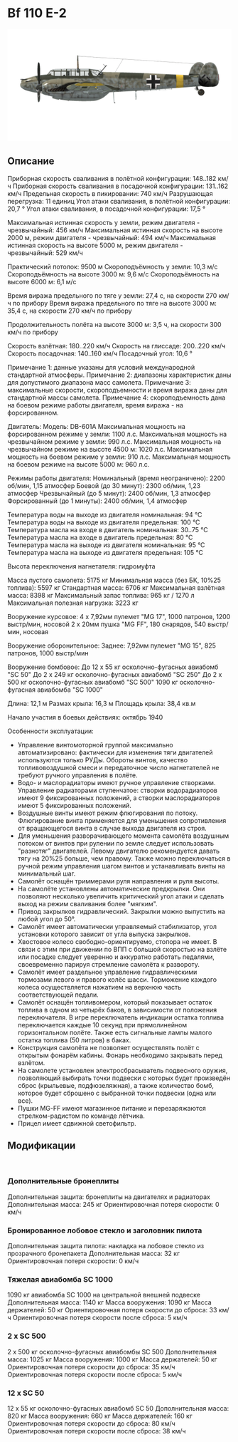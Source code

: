 ﻿# Bf 110 E-2

![bf110e2](../images/bf110e2.png)

## Описание

Приборная скорость сваливания в полётной конфигурации: 148..182 км/ч
Приборная скорость сваливания в посадочной конфигурации: 131..162 км/ч
Предельная скорость в пикировании: 740 км/ч
Разрушающая перегрузка: 11 единиц
Угол атаки сваливания, в полётной конфигурации: 20,7 °
Угол атаки сваливания, в посадочной конфигурации: 17,5 °

Максимальная истинная скорость у земли, режим двигателя - чрезвычайный: 456 км/ч
Максимальная истинная скорость на высоте 2000 м, режим двигателя - чрезвычайный: 494 км/ч
Максимальная истинная скорость на высоте 5000 м, режим двигателя - чрезвычайный: 529 км/ч

Практический потолок: 9500 м
Скороподъёмность у земли: 10,3 м/с
Скороподъёмность на высоте 3000 м: 9,6 м/с
Скороподъёмность на высоте 6000 м: 6,1 м/с

Время виража предельного по тяге у земли: 27,4 с, на скорости 270 км/ч по прибору
Время виража предельного по тяге на высоте 3000 м: 35,4 с, на скорости 270 км/ч по прибору

Продолжительность полёта на высоте 3000 м: 3,5 ч, на скорости 300 км/ч по прибору

Скорость взлётная: 180..220 км/ч
Скорость на глиссаде: 200..220 км/ч
Скорость посадочная: 140..160 км/ч
Посадочный угол: 10,6 °

Примечание 1: данные указаны для условий международной стандартной атмосферы.
Примечание 2: диапазоны характеристик даны для допустимого диапазона масс самолета.
Примечание 3: максимальные скорости, скороподъемности и время виража даны для стандартной массы самолета.
Примечание 4: скороподъемность дана на боевом режиме работы двигателя, время виража - на форсированном.

Двигатель:
Модель: DB-601A
Максимальная мощность на форсированном режиме у земли: 1100 л.с.
Максимальная мощность на чрезвычайном режиме у земли: 990 л.с.
Максимальная мощность на чрезвычайном режиме на высоте 4500 м: 1020 л.с.
Максимальная мощность на боевом режиме у земли: 910 л.с.
Максимальная мощность на боевом режиме на высоте 5000 м: 960 л.с.

Режимы работы двигателя:
Номинальный (время неограничено): 2200 об/мин, 1,15 атмосфер
Боевой (до 30 минут): 2300 об/мин, 1,23 атмосфер
Чрезвычайный (до 5 минут): 2400 об/мин, 1,3 атмосфер
Форсированный (до 1 минуты): 2400 об/мин, 1,4 атмосфер

Температура воды на выходе из двигателя номинальная: 94 °С
Температура воды на выходе из двигателя предельная: 100 °С
Температура масла на входе в двигатель номинальная: 30..75 °С
Температура масла на входе в двигатель предельная: 80 °С
Температура масла на выходе из двигателя номинальная: 95 °С
Температура масла на выходе из двигателя предельная: 105 °С

Высота переключения нагнетателя: гидромуфта 

Масса пустого самолета: 5175 кг
Минимальная масса (без БК, 10%25 топлива): 5597 кг
Стандартная масса: 6706 кг
Максимальная взлётная масса: 8398 кг
Максимальный запас топлива: 965 кг / 1270 л
Максимальная полезная нагрузка: 3223 кг

Вооружение курсовое:
4 x 7,92мм пулемет "MG 17", 1000 патронов, 1200 выстр/мин, носовой
2 x 20мм пушка "MG FF", 180 снарядов, 540 выстр/мин, носовая

Вооружение оборонительное:
Заднее: 7,92мм пулемет "MG 15", 825 патронов, 1000 выстр/мин

Вооружение бомбовое:
До 12 x 55 кг осколочно-фугасных авиабомб "SC 50"
До 2 x 249 кг осколочно-фугасных авиабомб "SC 250"
До 2 x 500 кг осколочно-фугасных авиабомб "SC 500"
1090 кг осколочно-фугасная авиабомба "SC 1000"

Длина: 12,1 м
Размах крыла: 16,3 м
Площадь крыла: 38,4 кв.м

Начало участия в боевых действиях: октябрь 1940

Особенности эксплуатации:
- Управление винтомоторной группой максимально автоматизировано: фактически для изменения тяги двигателей используются только РУДы. Обороты винтов, качество топливовоздушной смеси и передаточное число нагнетателей не требуют ручного управления в полёте.
- Водо- и маслорадиаторы имеют ручное управление створками. Управление радиаторами ступенчатое: створки водорадиаторов имеют 9 фиксированных положений, а створки маслорадиаторов имеют 5 фиксированных положений.
- Воздушные винты имеют режим флюгирования по потоку. Флюгирование винта применяется для уменьшения сопротивления от вращающегося винта в случае выхода двигателя из строя.
- Для уменьшения разворачивающего момента самолёта воздушным потоком от винтов при рулении по земле следует использовать "разнотяг" двигателей. Левому двигателю рекомендуется давать тягу на 20%25 больше, чем правому. Также можно переключаться в ручной режим управления шагом винтов и устанавливать винты на минимальный шаг.
- Самолёт оснащён триммерами руля направления и руля высоты.
- На самолёте установлены автоматические предкрылки. Они позволяют несколько увеличить критический угол атаки и сделать выход на режим сваливания более "мягким".
- Привод закрылков гидравлический. Закрылки можно выпустить на любой угол до 50°.
- Самолёт имеет автоматически управляемый стабилизатор, угол установки которого зависит от угла выпуска закрылков.
- Хвостовое колесо свободно-ориентируемо, стопора не имеет. В связи с этим при движении по ВПП с большой скоростью на взлёте или посадке следует уверенно и аккуратно работать педалями, своевременно парируя стремление самолёта к развороту.
- Самолёт имеет раздельное управление гидравлическими тормозами левого и правого колёс шасси. Торможение каждого колеса осуществляется нажатием на верхнюю часть соответствующей педали.
- Самолёт оснащён топливомером, который показывает остаток топлива в одном из четырёх баков, в зависимости от положения переключателя. В игре переключатель индикации остатка топлива переключается каждые 10 секунд при прямолинейном горизонтальном полёте. Также есть сигнальные лампы малого остатка топлива (50 литров) в баках.
- Конструкция самолёта не позволяет осуществлять полёт с открытым фонарём кабины. Фонарь необходимо закрывать перед взлётом.
- На самолете установлен электросбрасыватель подвесного оружия, позволяющий выбирать точки подвески с которых будет произведён сброс (крыльевые, подфюзеляжная), а также количество бомб, которое будет сброшено с выбранной точки подвески (одна или все).
- Пушки MG-FF имеют магазинное питание и перезаряжаются стрелком-радистом по команде лётчика.
- Прицел имеет сдвижной светофильтр.

## Модификации
﻿

### Дополнительные бронеплиты

Дополнительная защита: бронеплиты на двигателях и радиаторах
Дополнительная масса: 245 кг
Ориентировочная потеря скорости: 0 км/ч﻿

### Бронированное лобовое стекло и заголовник пилота

Дополнительная защита пилота: накладка на лобовое стекло из прозрачного бронепакета
Дополнительная масса: 32 кг
Ориентировочная потеря скорости: 0 км/ч

### Тяжелая авиабомба SC 1000

1090 кг авиабомба SC 1000 на центральной внешней подвеске
Дополнительная масса: 1140 кг
Масса вооружения: 1090 кг
Масса держателей: 50 кг
Ориентировочная потеря скорости до сброса: 33 км/ч
Ориентировочная потеря скорости после сброса: 5 км/ч

### 2 x SC 500

2 x 500 кг осколочно-фугасных авиабомбы SC 500
Дополнительная масса: 1025 кг
Масса вооружения: 1000 кг
Масса держателей: 50 кг
Ориентировочная потеря скорости до сброса: 35 км/ч
Ориентировочная потеря скорости после сброса: 5 км/ч

### 12 x SC 50

12 x 55 кг осколочно-фугасных авиабомб SC 50
Дополнительная масса: 820 кг
Масса вооружения: 660 кг
Масса держателей: 160 кг
Ориентировочная потеря скорости до сброса: 80 км/ч
Ориентировочная потеря скорости после сброса: 38 км/ч